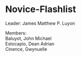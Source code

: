 # Novice-Flashlist

Leader: James Matthew P. Luyon

Members:  \
Baluyot, John Michael \
Estocapio, Dean Adrian \
Cinence, Gwynuelle 
